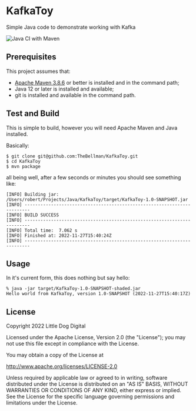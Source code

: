 # KafkaToy
Simple Java code to demonstrate working with Kafka

![Java CI with Maven](https://github.com/TheBellman/KafkaToy/workflows/Java%20CI%20with%20Maven/badge.svg?branch=main)

## Prerequisites
This project assumes that:

 - [Apache Maven 3.8.6](https://maven.apache.org) or better is installed and in the command path;
 - Java 12 or later is installed and available;
 - git is installed and available in the command path.

## Test and Build
This is simple to build, however you will need Apache Maven and Java installed.

Basically:

```
$ git clone git@github.com:TheBellman/KafkaToy.git
$ cd KafkaToy
$ mvn package
```

all being well, after a few seconds or minutes you should see something like:

```
[INFO] Building jar: /Users/robert/Projects/Java/KafkaToy/target/KafkaToy-1.0-SNAPSHOT.jar
[INFO] ------------------------------------------------------------------------
[INFO] BUILD SUCCESS
[INFO] ------------------------------------------------------------------------
[INFO] Total time:  7.062 s
[INFO] Finished at: 2022-11-27T15:40:24Z
[INFO] ------------------------------------------------------------------------
```
## Usage
In it's current form, this does nothing but say hello:

```
% java -jar target/KafkaToy-1.0-SNAPSHOT-shaded.jar 
Hello world from KafkaToy, version 1.0-SNAPSHOT (2022-11-27T15:40:17Z)
```

## License

Copyright 2022 Little Dog Digital

Licensed under the Apache License, Version 2.0 (the "License"); you may not use this file except in compliance with the License.

You may obtain a copy of the License at

http://www.apache.org/licenses/LICENSE-2.0

Unless required by applicable law or agreed to in writing, software distributed under the License is distributed on an "AS IS" BASIS, WITHOUT WARRANTIES OR CONDITIONS OF ANY KIND, either express or implied. See the License for the specific language governing permissions and limitations under the License.
